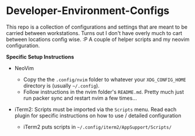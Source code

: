 # Developer-Environment-Configs

This repo is a collection of configurations and settings that are meant to be carried between workstations. 
Turns out I don't have overly much to cart between locations config wise. :P 
A couple of helper scripts and my neovim configuration. 


**Specific Setup Instructions**

- NeoVim
  - Copy the the `.config/nvim` folder to whatever your `XDG_CONFIG_HOME` directory is (usually `~/.config`).
  - Follow instructions in the nvim folder's `README.md`. Pretty much just run packer sync and restart nvim a few times... 

- iTerm2: Scripts must be imported via the `Scripts` menu. 
  Read each plugin for specific instructions on how to use / detailed configuration
    - iTerm2 puts scripts in `~/.config/iterm2/AppSupport/Scripts/`
